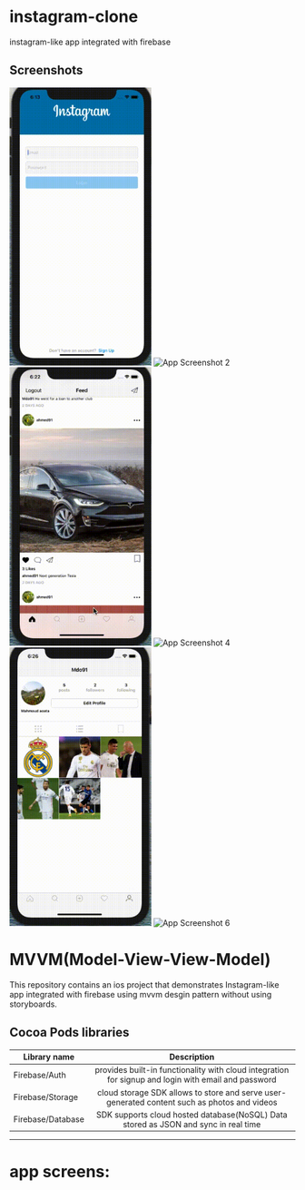 # instagram-clone
instagram-like app integrated with firebase 

## Screenshots 

<img src="./insta-gif/singIn.gif" width="250" alt="App Screenshot 1"> <img src="./insta-gif/signup.gif" width="250" alt="App Screenshot 2"> <img src="./insta-gif/my-profile.gif" width="250" alt="App Screenshot 3"> <img src="./insta-gif/like-view-user-profile.gif" width="250" alt="App Screenshot 4"> <img src="./insta-gif/followers-following.gif" width="250" alt="App Screenshot 5"> <img src="./insta-gif/post-img.gif" width="250" alt="App Screenshot 6">



# MVVM(Model-View-View-Model)
This repository contains an ios project that demonstrates Instagram-like app integrated with firebase using mvvm desgin pattern without using storyboards. 


## Cocoa Pods libraries

| Library name  | Description   | 
| ------------- |:-------------:| 
|   Firebase/Auth     | provides built-in functionality with cloud integration for signup and login with email and password |
| Firebase/Storage     | cloud storage SDK allows to store and serve user-generated content such as photos and videos     |
| Firebase/Database     | SDK supports cloud hosted database(NoSQL) Data stored as JSON and sync in real time      |

---

# app screens:


